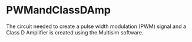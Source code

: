 # PWMandClassDAmp
The circuit needed to create a pulse width modulation (PWM) signal and a Class D Amplifier is created using the Multisim software. 
